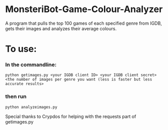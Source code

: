 # MonsteriBot-Game-Colour-Analyzer
A program that pulls the top 100 games of each specified genre from IGDB, gets their images and analyzes their average colours.

# To use:

### In the commandline:
`python getimages.py <your IGDB client ID> <your IGDB client secret> <the number of images per genre you want (less is faster but less accurate results>`
### then run
`python analyzeimages.py`

Special thanks to Crypdos for helping with the requests part of getimages.py
